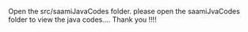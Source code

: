 Open the src/saamiJavaCodes folder.
please open the saamiJvaCodes folder to view the java codes....
Thank you !!!!
